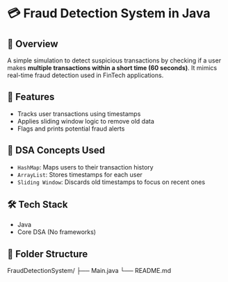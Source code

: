 # 💳 Fraud Detection System in Java

## 📌 Overview
A simple simulation to detect suspicious transactions by checking if a user makes **multiple transactions within a short time (60 seconds)**. It mimics real-time fraud detection used in FinTech applications.

## 🚀 Features
- Tracks user transactions using timestamps
- Applies sliding window logic to remove old data
- Flags and prints potential fraud alerts

## 🧠 DSA Concepts Used
- `HashMap`: Maps users to their transaction history
- `ArrayList`: Stores timestamps for each user
- `Sliding Window`: Discards old timestamps to focus on recent ones

## 🛠️ Tech Stack
- Java
- Core DSA (No frameworks)

## 📂 Folder Structure
FraudDetectionSystem/
├── Main.java
└── README.md
